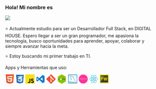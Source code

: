 ### Hola! Mi nombre es

<img src = "https://i.postimg.cc/HLj3Ttbw/GitHub2.png">

⭐️ Actualmente estudio para ser un Desarrollador Full Stack, en DIGITAL HOUSE.  Espero llegar a ser un gran programador, me apasiona la tecnología, busco oportunidades para aprender, apoyar, colaborar y siempre avanzar hacia la meta.

⭐️ Estoy buscando mi primer trabajo en TI.

Apps y Herramientas que uso: 

<a><code><img height="30" src="/img/Html.png" style="max-width: 100%;"></a></code>
<a><code><img height="30" src="/img/Css.png" style="max-width: 100%;"></a></code>
<a><code><img height="30" src="/img/Js.png" style="max-width: 100%;"></a></code>
<a><code><img height="30" src="/img/Visual.png" style="max-width: 100%;"></a></code>
<a><code><img height="30" src="/img/Git.png" style="max-width: 100%;"></a></code>
<a><code><img height="30" src="/img/Node.png" style="max-width: 100%;"></a></code>
<a><code><img height="30" src="/img/Mysql.png" style="max-width: 100%;"></a></code>
<a><code><img height="30" src="/img/Express.png" style="max-width: 100%;"></a></code>
<a><code><img height="30" src="/img/React.png" style="max-width: 100%;"></a></code>
<code><img height="30" src="/img/Fireworks.png" style="max-width: 100%;"></code>
